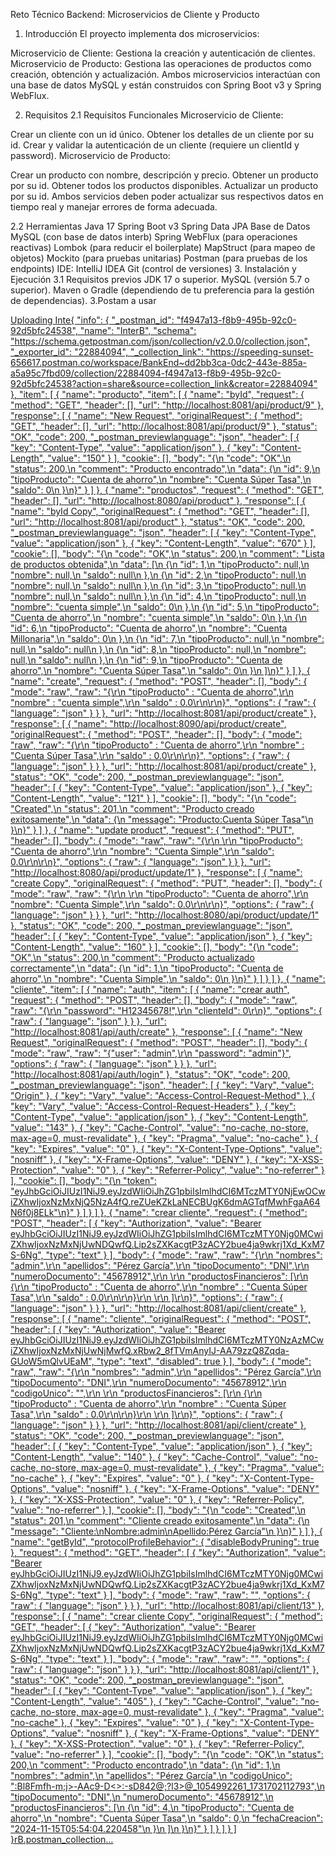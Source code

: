 Reto Técnico Backend: Microservicios de Cliente y Producto
1. Introducción
El proyecto implementa dos microservicios:

Microservicio de Cliente: Gestiona la creación y autenticación de clientes.
Microservicio de Producto: Gestiona las operaciones de productos como creación, obtención y actualización.
Ambos microservicios interactúan con una base de datos MySQL y están construidos con Spring Boot v3 y Spring WebFlux.

2. Requisitos
2.1 Requisitos Funcionales
Microservicio de Cliente:

Crear un cliente con un id único.
Obtener los detalles de un cliente por su id.
Crear y validar la autenticación de un cliente (requiere un clientId y password).
Microservicio de Producto:

Crear un producto con nombre, descripción y precio.
Obtener un producto por su id.
Obtener todos los productos disponibles.
Actualizar un producto por su id.
Ambos servicios deben poder actualizar sus respectivos datos en tiempo real y manejar errores de forma adecuada.

2.2 Herramientas
Java 17
Spring Boot v3
Spring Data JPA
Base de Datos MySQL (con base de datos interb)
Spring WebFlux (para operaciones reactivas)
Lombok (para reducir el boilerplate)
MapStruct (para mapeo de objetos)
Mockito (para pruebas unitarias)
Postman (para pruebas de los endpoints)
IDE: IntelliJ IDEA
Git (control de versiones)
3. Instalación y Ejecución
3.1 Requisitos previos
JDK 17 o superior.
MySQL (versión 5.7 o superior).
Maven o Gradle (dependiendo de tu preferencia para la gestión de dependencias).
3.Postam a usar

[Uploading Inte{
	"info": {
		"_postman_id": "f4947a13-f8b9-495b-92c0-92d5bfc24538",
		"name": "InterB",
		"schema": "https://schema.getpostman.com/json/collection/v2.0.0/collection.json",
		"_exporter_id": "22884094",
		"_collection_link": "https://speeding-sunset-656617.postman.co/workspace/BankEnd~dd2bb3ca-0dc2-443e-885a-a5a95c7fbd09/collection/22884094-f4947a13-f8b9-495b-92c0-92d5bfc24538?action=share&source=collection_link&creator=22884094"
	},
	"item": [
		{
			"name": "producto",
			"item": [
				{
					"name": "byId",
					"request": {
						"method": "GET",
						"header": [],
						"url": "http://localhost:8081/api/product/9"
					},
					"response": [
						{
							"name": "New Request",
							"originalRequest": {
								"method": "GET",
								"header": [],
								"url": "http://localhost:8081/api/product/9"
							},
							"status": "OK",
							"code": 200,
							"_postman_previewlanguage": "json",
							"header": [
								{
									"key": "Content-Type",
									"value": "application/json"
								},
								{
									"key": "Content-Length",
									"value": "150"
								}
							],
							"cookie": [],
							"body": "{\n    \"code\": \"OK\",\n    \"status\": 200,\n    \"comment\": \"Producto encontrado\",\n    \"data\": {\n        \"id\": 9,\n        \"tipoProducto\": \"Cuenta de ahorro\",\n        \"nombre\": \"Cuenta Súper Tasa\",\n        \"saldo\": 0\n    }\n}"
						}
					]
				},
				{
					"name": "productos",
					"request": {
						"method": "GET",
						"header": [],
						"url": "http://localhost:8080/api/product"
					},
					"response": [
						{
							"name": "byId Copy",
							"originalRequest": {
								"method": "GET",
								"header": [],
								"url": "http://localhost:8081/api/product"
							},
							"status": "OK",
							"code": 200,
							"_postman_previewlanguage": "json",
							"header": [
								{
									"key": "Content-Type",
									"value": "application/json"
								},
								{
									"key": "Content-Length",
									"value": "670"
								}
							],
							"cookie": [],
							"body": "{\n    \"code\": \"OK\",\n    \"status\": 200,\n    \"comment\": \"Lista de productos obtenida\",\n    \"data\": [\n        {\n            \"id\": 1,\n            \"tipoProducto\": null,\n            \"nombre\": null,\n            \"saldo\": null\n        },\n        {\n            \"id\": 2,\n            \"tipoProducto\": null,\n            \"nombre\": null,\n            \"saldo\": null\n        },\n        {\n            \"id\": 3,\n            \"tipoProducto\": null,\n            \"nombre\": null,\n            \"saldo\": null\n        },\n        {\n            \"id\": 4,\n            \"tipoProducto\": null,\n            \"nombre\": \"cuenta simple\",\n            \"saldo\": 0\n        },\n        {\n            \"id\": 5,\n            \"tipoProducto\": \"Cuenta de ahorro\",\n            \"nombre\": \"cuenta simple\",\n            \"saldo\": 0\n        },\n        {\n            \"id\": 6,\n            \"tipoProducto\": \"Cuenta de ahorro\",\n            \"nombre\": \"Cuenta Millonaria\",\n            \"saldo\": 0\n        },\n        {\n            \"id\": 7,\n            \"tipoProducto\": null,\n            \"nombre\": null,\n            \"saldo\": null\n        },\n        {\n            \"id\": 8,\n            \"tipoProducto\": null,\n            \"nombre\": null,\n            \"saldo\": null\n        },\n        {\n            \"id\": 9,\n            \"tipoProducto\": \"Cuenta de ahorro\",\n            \"nombre\": \"Cuenta Súper Tasa\",\n            \"saldo\": 0\n        }\n    ]\n}"
						}
					]
				},
				{
					"name": "create",
					"request": {
						"method": "POST",
						"header": [],
						"body": {
							"mode": "raw",
							"raw": "{\r\n  \"tipoProducto\" : \"Cuenta de ahorro\",\r\n  \"nombre\" : \"cuenta simple\",\r\n  \"saldo\" : 0.0\r\n\r\n}",
							"options": {
								"raw": {
									"language": "json"
								}
							}
						},
						"url": "http://localhost:8081/api/product/create"
					},
					"response": [
						{
							"name": "http://localhost:8090/api/product/create",
							"originalRequest": {
								"method": "POST",
								"header": [],
								"body": {
									"mode": "raw",
									"raw": "{\r\n  \"tipoProducto\" : \"Cuenta de ahorro\",\r\n  \"nombre\" : \"Cuenta Súper Tasa\",\r\n  \"saldo\" : 0.0\r\n\r\n}",
									"options": {
										"raw": {
											"language": "json"
										}
									}
								},
								"url": "http://localhost:8081/api/product/create"
							},
							"status": "OK",
							"code": 200,
							"_postman_previewlanguage": "json",
							"header": [
								{
									"key": "Content-Type",
									"value": "application/json"
								},
								{
									"key": "Content-Length",
									"value": "121"
								}
							],
							"cookie": [],
							"body": "{\n    \"code\": \"Created\",\n    \"status\": 201,\n    \"comment\": \"Producto creado exitosamente\",\n    \"data\": {\n        \"message\": \"Producto:Cuenta Súper Tasa\"\n    }\n}"
						}
					]
				},
				{
					"name": "update product",
					"request": {
						"method": "PUT",
						"header": [],
						"body": {
							"mode": "raw",
							"raw": "{\r\n   \r\n    \"tipoProducto\": \"Cuenta de ahorro\",\r\n    \"nombre\": \"Cuenta Simple\",\r\n    \"saldo\": 0.0\r\n\r\n}",
							"options": {
								"raw": {
									"language": "json"
								}
							}
						},
						"url": "http://localhost:8080/api/product/update/1"
					},
					"response": [
						{
							"name": "create Copy",
							"originalRequest": {
								"method": "PUT",
								"header": [],
								"body": {
									"mode": "raw",
									"raw": "{\r\n   \r\n    \"tipoProducto\": \"Cuenta de ahorro\",\r\n    \"nombre\": \"Cuenta Simple\",\r\n    \"saldo\": 0.0\r\n\r\n}",
									"options": {
										"raw": {
											"language": "json"
										}
									}
								},
								"url": "http://localhost:8080/api/product/update/1"
							},
							"status": "OK",
							"code": 200,
							"_postman_previewlanguage": "json",
							"header": [
								{
									"key": "Content-Type",
									"value": "application/json"
								},
								{
									"key": "Content-Length",
									"value": "160"
								}
							],
							"cookie": [],
							"body": "{\n    \"code\": \"OK\",\n    \"status\": 200,\n    \"comment\": \"Producto actualizado correctamente\",\n    \"data\": {\n        \"id\": 1,\n        \"tipoProducto\": \"Cuenta de ahorro\",\n        \"nombre\": \"Cuenta Simple\",\n        \"saldo\": 0\n    }\n}"
						}
					]
				}
			]
		},
		{
			"name": "cliente",
			"item": [
				{
					"name": "auth",
					"item": [
						{
							"name": "crear auth",
							"request": {
								"method": "POST",
								"header": [],
								"body": {
									"mode": "raw",
									"raw": "{\r\n    \"password\": \"H12345678!\",\r\n    \"clienteId\": 0\r\n}",
									"options": {
										"raw": {
											"language": "json"
										}
									}
								},
								"url": "http://localhost:8081/api/auth/create"
							},
							"response": [
								{
									"name": "New Request",
									"originalRequest": {
										"method": "POST",
										"header": [],
										"body": {
											"mode": "raw",
											"raw": "{\"user\": \"admin\",\r\n \"password\": \"admin\"}",
											"options": {
												"raw": {
													"language": "json"
												}
											}
										},
										"url": "http://localhost:8081/api/auth/login"
									},
									"status": "OK",
									"code": 200,
									"_postman_previewlanguage": "json",
									"header": [
										{
											"key": "Vary",
											"value": "Origin"
										},
										{
											"key": "Vary",
											"value": "Access-Control-Request-Method"
										},
										{
											"key": "Vary",
											"value": "Access-Control-Request-Headers"
										},
										{
											"key": "Content-Type",
											"value": "application/json"
										},
										{
											"key": "Content-Length",
											"value": "143"
										},
										{
											"key": "Cache-Control",
											"value": "no-cache, no-store, max-age=0, must-revalidate"
										},
										{
											"key": "Pragma",
											"value": "no-cache"
										},
										{
											"key": "Expires",
											"value": "0"
										},
										{
											"key": "X-Content-Type-Options",
											"value": "nosniff"
										},
										{
											"key": "X-Frame-Options",
											"value": "DENY"
										},
										{
											"key": "X-XSS-Protection",
											"value": "0"
										},
										{
											"key": "Referrer-Policy",
											"value": "no-referrer"
										}
									],
									"cookie": [],
									"body": "{\n    \"token\": \"eyJhbGciOiJIUzI1NiJ9.eyJzdWIiOiJhZG1pbiIsImlhdCI6MTczMTY0NjEwOCwiZXhwIjoxNzMxNjQ5NzA4fQ.reZUeKZkLaNECBUgK6dmAGTqfMwhFgaA64N6f0j8ELk\"\n}"
								}
							]
						}
					]
				},
				{
					"name": "crear cliente",
					"request": {
						"method": "POST",
						"header": [
							{
								"key": "Authorization",
								"value": "Bearer eyJhbGciOiJIUzI1NiJ9.eyJzdWIiOiJhZG1pbiIsImlhdCI6MTczMTY0Njg0MCwiZXhwIjoxNzMxNjUwNDQwfQ.Lip2sZXKacgtP3zACY2bue4ja9wkrj1Xd_KxM7S-6Ng",
								"type": "text"
							}
						],
						"body": {
							"mode": "raw",
							"raw": "{\r\n  \"nombres\": \"admin\",\r\n  \"apellidos\": \"Pérez García\",\r\n  \"tipoDocumento\": \"DNI\",\r\n  \"numeroDocumento\": \"45678912\",\r\n  \r\n  \"productosFinancieros\": [\r\n    {\r\n  \"tipoProducto\" : \"Cuenta de ahorro\",\r\n  \"nombre\" : \"Cuenta Súper Tasa\",\r\n  \"saldo\" : 0.0\r\n\r\n}\r\n \r\n  ]\r\n}",
							"options": {
								"raw": {
									"language": "json"
								}
							}
						},
						"url": "http://localhost:8081/api/client/create"
					},
					"response": [
						{
							"name": "cliente",
							"originalRequest": {
								"method": "POST",
								"header": [
									{
										"key": "Authorization",
										"value": "Bearer eyJhbGciOiJIUzI1NiJ9.eyJzdWIiOiJhZG1pbiIsImlhdCI6MTczMTY0NzAzMCwiZXhwIjoxNzMxNjUwNjMwfQ.xRbw2_8fTVmAnyIJ-AA79zzQ8Zqda-GUoW5mQlvUEaM",
										"type": "text",
										"disabled": true
									}
								],
								"body": {
									"mode": "raw",
									"raw": "{\r\n  \"nombres\": \"admin\",\r\n  \"apellidos\": \"Pérez García\",\r\n  \"tipoDocumento\": \"DNI\",\r\n  \"numeroDocumento\": \"45678912\",\r\n  \"codigoUnico\": \"\",\r\n  \r\n  \"productosFinancieros\": [\r\n    {\r\n  \"tipoProducto\" : \"Cuenta de ahorro\",\r\n  \"nombre\" : \"Cuenta Súper Tasa\",\r\n  \"saldo\" : 0.0\r\n\r\n}\r\n \r\n  ]\r\n}",
									"options": {
										"raw": {
											"language": "json"
										}
									}
								},
								"url": "http://localhost:8081/api/client/create"
							},
							"status": "OK",
							"code": 200,
							"_postman_previewlanguage": "json",
							"header": [
								{
									"key": "Content-Type",
									"value": "application/json"
								},
								{
									"key": "Content-Length",
									"value": "140"
								},
								{
									"key": "Cache-Control",
									"value": "no-cache, no-store, max-age=0, must-revalidate"
								},
								{
									"key": "Pragma",
									"value": "no-cache"
								},
								{
									"key": "Expires",
									"value": "0"
								},
								{
									"key": "X-Content-Type-Options",
									"value": "nosniff"
								},
								{
									"key": "X-Frame-Options",
									"value": "DENY"
								},
								{
									"key": "X-XSS-Protection",
									"value": "0"
								},
								{
									"key": "Referrer-Policy",
									"value": "no-referrer"
								}
							],
							"cookie": [],
							"body": "{\n    \"code\": \"Created\",\n    \"status\": 201,\n    \"comment\": \"Cliente creado exitosamente\",\n    \"data\": {\n        \"message\": \"Cliente:\\nNombre:admin\\nApellido:Pérez García\"\n    }\n}"
						}
					]
				},
				{
					"name": "getById",
					"protocolProfileBehavior": {
						"disableBodyPruning": true
					},
					"request": {
						"method": "GET",
						"header": [
							{
								"key": "Authorization",
								"value": "Bearer eyJhbGciOiJIUzI1NiJ9.eyJzdWIiOiJhZG1pbiIsImlhdCI6MTczMTY0Njg0MCwiZXhwIjoxNzMxNjUwNDQwfQ.Lip2sZXKacgtP3zACY2bue4ja9wkrj1Xd_KxM7S-6Ng",
								"type": "text"
							}
						],
						"body": {
							"mode": "raw",
							"raw": "",
							"options": {
								"raw": {
									"language": "json"
								}
							}
						},
						"url": "http://localhost:8081/api/client/13"
					},
					"response": [
						{
							"name": "crear cliente Copy",
							"originalRequest": {
								"method": "GET",
								"header": [
									{
										"key": "Authorization",
										"value": "Bearer eyJhbGciOiJIUzI1NiJ9.eyJzdWIiOiJhZG1pbiIsImlhdCI6MTczMTY0Njg0MCwiZXhwIjoxNzMxNjUwNDQwfQ.Lip2sZXKacgtP3zACY2bue4ja9wkrj1Xd_KxM7S-6Ng",
										"type": "text"
									}
								],
								"body": {
									"mode": "raw",
									"raw": "",
									"options": {
										"raw": {
											"language": "json"
										}
									}
								},
								"url": "http://localhost:8081/api/client/1"
							},
							"status": "OK",
							"code": 200,
							"_postman_previewlanguage": "json",
							"header": [
								{
									"key": "Content-Type",
									"value": "application/json"
								},
								{
									"key": "Content-Length",
									"value": "405"
								},
								{
									"key": "Cache-Control",
									"value": "no-cache, no-store, max-age=0, must-revalidate"
								},
								{
									"key": "Pragma",
									"value": "no-cache"
								},
								{
									"key": "Expires",
									"value": "0"
								},
								{
									"key": "X-Content-Type-Options",
									"value": "nosniff"
								},
								{
									"key": "X-Frame-Options",
									"value": "DENY"
								},
								{
									"key": "X-XSS-Protection",
									"value": "0"
								},
								{
									"key": "Referrer-Policy",
									"value": "no-referrer"
								}
							],
							"cookie": [],
							"body": "{\n    \"code\": \"OK\",\n    \"status\": 200,\n    \"comment\": \"Producto encontrado\",\n    \"data\": {\n        \"id\": 1,\n        \"nombres\": \"admin\",\n        \"apellidos\": \"Pérez García\",\n        \"codigoUnico\": \":Bl8Fmfh-m;j>-AAc9-D<>:-sD842@;?l3>@_1054992261_1731702112793\",\n        \"tipoDocumento\": \"DNI\",\n        \"numeroDocumento\": \"45678912\",\n        \"productosFinancieros\": [\n            {\n                \"id\": 4,\n                \"tipoProducto\": \"Cuenta de ahorro\",\n                \"nombre\": \"Cuenta Súper Tasa\",\n                \"saldo\": 0,\n                \"fechaCreacion\": \"2024-11-15T05:54:04.220458\"\n            }\n        ]\n    }\n}"
						}
					]
				}
			]
		}
	]
}rB.postman_collection…]()
